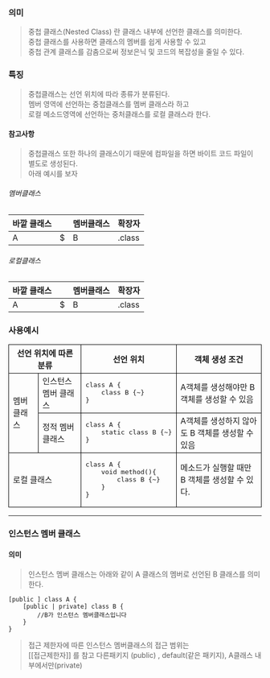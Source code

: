 ### 의미
> 중첩 클래스(Nested Class) 란 클래스 내부에 선언한 클래스를 의미한다.  
> 중첩 클래스를 사용하면 클래스의 멤버를 쉽게 사용할 수 있고  
> 중첩 관계 클래스를 감춤으로써 정보은닉 및 코드의 복잡성을 줄일 수 있다.

### 특징
> 중첩클래스는 선언 위치에 따라 종류가 분류된다.  
> 멤버 영역에 선언하는 중첩클래스를 멤버 클래스라 하고  
> 로컬 메소드영역에 선언하는 중처클래스를 로컬 클래스라 한다.

#### 참고사항
> 중첩클래스 또한 하나의 클래스이기 때문에 컴파일을 하면 바이트 코드 파일이 별도로 생성된다.  
> 아래 예시를 보자

###### 멤버클래스

| 바깥 클래스 |  | 멤버클래스 | 확장자 |
| ---- | ---- | ---- | ---- |
| A | $ | B | .class |

###### 로컬클래스

| 바깥 클래스 |  | 멤버클래스 | 확장자 |
| ---- | ---- | ---- | ---- |
| A | $ | B | .class |

### 사용예시

<table>
	<tr >
		<th colspan="2" style="border:1px solid black">선언 위치에 따른 분류</th>
		<th style="border:1px solid black">선언 위치</th>
		<th style="border:1px solid black">객체 생성 조건</th>
	</tr>
	<tr >
		<td rowspan="2" style="border:1px solid black">멤버 클래스</td>
		<td style="border:1px solid black">인스턴스 멤버 클래스</td>
		<td style="border:1px solid black">
<pre>class A {
	class B {~} 
}</pre>
		</td>
		<td style="border:1px solid black">A객체를 생성해야만 B 객체를 생성할 수 있음</td>
	</tr>
	<tr >
		<td style="border:1px solid black">정적 멤버 클래스</td>
		<td style="border:1px solid black"><pre>
class A { 
	static class B {~}
}</pre></td>
		<td style="border:1px solid black">A객체를 생성하지 않아도 B 객체를 생성할 수 있음</td>
	</tr>
	<tr >
		<td colspan="2" style="border:1px solid black">로컬 클래스</td>
		<td style="border:1px solid black"><pre>class A { 
	void method(){
		class B {~}
	}
}</pre></td>
		<td style="border:1px solid black">메소드가 실행할 때만 B 객체를 생성할 수 있다.</td>
	</tr>
</table>

---


### 인스턴스 멤버 클래스
#### 의미
> 인스턴스 멤버 클래스는 아래와 같이 A 클래스의 멤버로 선언된 B 클래스를 의미한다.

```
[public ] class A {
	[public | private] class B {
		//B가 인스턴스 멤버클래스입니다
	}
}
```

> 접근 제한자에 따른 인스턴스 멤버클래스의 접근 범위는  
> [[접근제한자]] 를 참고 
> 다른패키지 (public) , default(같은 패키지), A클래스 내부에서만(private)